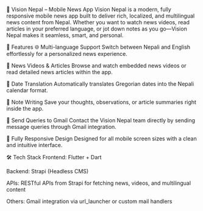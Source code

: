 📱 Vision Nepal – Mobile News App
Vision Nepal is a modern, fully responsive mobile news app built to deliver rich, localized, and multilingual news content from Nepal. Whether you want to watch news videos, read articles in your preferred language, or jot down notes as you go—Vision Nepal makes it seamless, smart, and personal.

🚀 Features
🌐 Multi-language Support
Switch between Nepali and English effortlessly for a personalized news experience.

🎥 News Videos & Articles
Browse and watch embedded news videos or read detailed news articles within the app.

📆 Date Translation
Automatically translates Gregorian dates into the Nepali calendar format.

📝 Note Writing
Save your thoughts, observations, or article summaries right inside the app.

📩 Send Queries to Gmail
Contact the Vision Nepal team directly by sending message queries through Gmail integration.

📱 Fully Responsive Design
Designed for all mobile screen sizes with a clean and intuitive interface.

🛠 Tech Stack
Frontend: Flutter + Dart

Backend: Strapi (Headless CMS)

APIs: RESTful APIs from Strapi for fetching news, videos, and multilingual content

Others: Gmail integration via url_launcher or custom mail handlers
